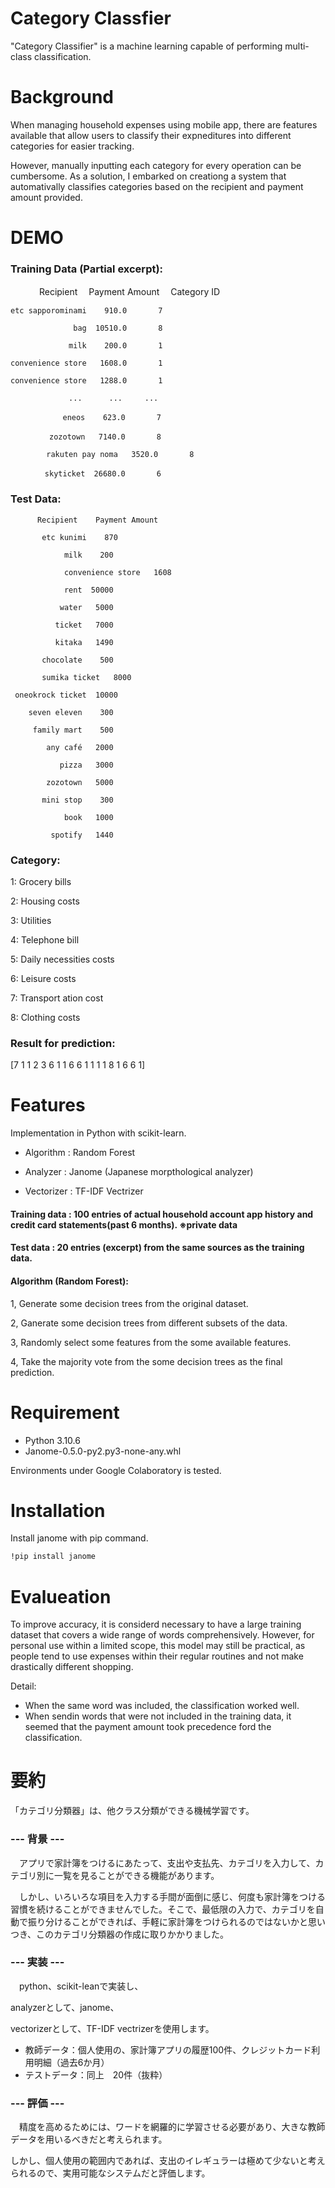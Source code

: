 # Category Classfier

"Category Classifier" is a machine learning capable of performing multi-class classification.

# Background

When managing household expenses using mobile app, there are features available that allow users to classify their expneditures into different categories for easier tracking. 

However, manually inputting each category for every operation can be cumbersome. As a solution, I embarked on creationg a system that automativally classifies categories based on the recipient and payment amount provided.

# DEMO

### Training Data (Partial excerpt):
　　　
    Recipient 　Payment Amount　 Category ID
    
    etc sapporominami    910.0       7

                  bag  10510.0       8
                  
                 milk    200.0       1
                 
    convenience store   1608.0       1
    
    convenience store   1288.0       1
    
                 ...      ...     ...
                 
              　eneos    623.0       7
               
           　zozotown   7140.0       8
            
            rakuten pay noma   3520.0       8
    
     　     skyticket  26680.0       6
           


### Test Data:

          Recipient    Payment Amount
          
           etc kunimi    870
           
                milk    200
                
                convenience store   1608
   
                rent  50000
                
               water   5000
               
              ticket   7000
              
              kitaka   1490
              
           chocolate    500
           
           sumika ticket   8000
        
     oneokrock ticket  10000
     
        seven eleven    300
        
         family mart    500
         
            any café   2000
            
               pizza   3000
               
            zozotown   5000
            
           mini stop    300
           
                book   1000
                
             spotify   1440


             

### Category:

1: Grocery bills

2: Housing costs

3: Utilities


4: Telephone bill

5: Daily necessities costs

6: Leisure costs

7: Transport ation cost

8: Clothing costs


### Result for prediction:

[7 1 1 2 3 6 1 1 6 6 1 1 1 1 8 1 6 6 1]

# Features

Implementation in Python with scikit-learn.




* Algorithm : Random Forest

* Analyzer : Janome (Japanese morpthological analyzer)

* Vectorizer : TF-IDF Vectrizer





#### Training data : 100 entries of actual household account app history and credit card statements(past 6 months). ※private data





#### Test data : 20 entries (excerpt) from the same sources as the training data.





#### Algorithm (Random Forest):



1, Generate some decision trees from the original dataset.

2, Ganerate some decision trees from different subsets of the data.

3, Randomly select some features from the some available features.

4, Take the majority vote from the some decision trees as the final prediction.




# Requirement

* Python 3.10.6
* Janome-0.5.0-py2.py3-none-any.whl

Environments under Google Colaboratory is tested.


# Installation

Install janome with pip command.

```bash
!pip install janome
```

# Evalueation

To improve accuracy, it is considerd necessary to have a large training dataset that covers a wide range of words comprehensively. However, for personal use within a limited scope, this model may still be practical, as people tend to use  expenses within their regular routines and not make drastically different shopping.

Detail:

* When the same word was included, the classification worked well.
* When sendin words that were not included in the training data, it seemed that the payment amount took precedence ford the classification.

# 要約
「カテゴリ分類器」は、他クラス分類ができる機械学習です。

### --- 背景 ---

　アプリで家計簿をつけるにあたって、支出や支払先、カテゴリを入力して、カテゴリ別に一覧を見ることができる機能があります。

　しかし、いろいろな項目を入力する手間が面倒に感じ、何度も家計簿をつける習慣を続けることができませんでした。そこで、最低限の入力で、カテゴリを自動で振り分けることができれば、手軽に家計簿をつけられるのではないかと思いつき、このカテゴリ分類器の作成に取りかかりました。

### --- 実装 ---

　python、scikit-leanで実装し、

 analyzerとして、janome、

 vectorizerとして、TF-IDF vectrizerを使用します。

 * 教師データ：個人使用の、家計簿アプリの履歴100件、クレジットカード利用明細（過去6か月）
 * テストデータ：同上　20件（抜粋）

### --- 評価 ---
　精度を高めるためには、ワードを網羅的に学習させる必要があり、大きな教師データを用いるべきだと考えられます。

 しかし、個人使用の範囲内であれば、支出のイレギュラーは極めて少ないと考えられるので、実用可能なシステムだと評価します。



